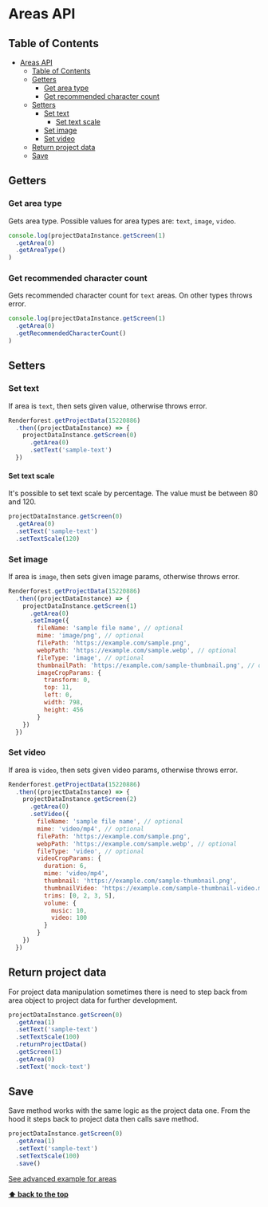 # Areas API

## Table of Contents

- [Areas API](#areas-api)
  - [Table of Contents](#table-of-contents)
  - [Getters](#getters)
    - [Get area type](#get-area-type)
    - [Get recommended character count](#get-recommended-character-count)
  - [Setters](#setters)
    - [Set text](#set-text)
      - [Set text scale](#set-text-scale)
    - [Set image](#set-image)
    - [Set video](#set-video)
  - [Return project data](#return-project-data)
  - [Save](#save)

## Getters

### Get area type

Gets area type. Possible values for area types are: `text`, `image`, `video`.

```js
console.log(projectDataInstance.getScreen(1)
  .getArea(0)
  .getAreaType()
)
```

### Get recommended character count

Gets recommended character count for `text` areas. On other types throws error.

```js
console.log(projectDataInstance.getScreen(1)
  .getArea(0)
  .getRecommendedCharacterCount()
)
```

## Setters

### Set text

If area is `text`, then sets given value, otherwise throws error.

```js
Renderforest.getProjectData(15220886)
  .then((projectDataInstance) => {
    projectDataInstance.getScreen(0)
      .getArea(0)
      .setText('sample-text')
  })
```

#### Set text scale

It's possible to set text scale by percentage. The value must be between 80 and 120.
```js
projectDataInstance.getScreen(0)
  .getArea(0)
  .setText('sample-text')
  .setTextScale(120)
```

### Set image

If area is `image`, then sets given image params, otherwise throws error.

```js
Renderforest.getProjectData(15220886)
  .then((projectDataInstance) => {
    projectDataInstance.getScreen(1)
      .getArea(0)
      .setImage({
        fileName: 'sample file name', // optional
        mime: 'image/png', // optional
        filePath: 'https://example.com/sample.png',
        webpPath: 'https://example.com/sample.webp', // optional
        fileType: 'image', // optional
        thumbnailPath: 'https://example.com/sample-thumbnail.png', // optional
        imageCropParams: {
          transform: 0,
          top: 11,
          left: 0,
          width: 798,
          height: 456
        }
    })
  })
``` 

### Set video

If area is `video`, then sets given video params, otherwise throws error.

```js
Renderforest.getProjectData(15220886)
  .then((projectDataInstance) => {
    projectDataInstance.getScreen(2)
      .getArea(0)
      .setVideo({
        fileName: 'sample file name', // optional
        mime: 'video/mp4', // optional
        filePath: 'https://example.com/sample.png',
        webpPath: 'https://example.com/sample.webp', // optional
        fileType: 'video', // optional
        videoCropParams: {
          duration: 6,
          mime: 'video/mp4',
          thumbnail: 'https://example.com/sample-thumbnail.png',
          thumbnailVideo: 'https://example.com/sample-thumbnail-video.mp4',
          trims: [0, 2, 3, 5],
          volume: {
            music: 10,
            video: 100
          }
        }
    })
  })
```

## Return project data

For project data manipulation sometimes there is need to step back from
area object to project data for further development. 

```js
projectDataInstance.getScreen(0)
  .getArea(1)
  .setText('sample-text')
  .setTextScale(100)
  .returnProjectData()
  .getScreen(1)
  .getArea(0)
  .setText('mock-text')
```

## Save

Save method works with the same logic as the project data one. 
From the hood it steps back to project data then calls save method.

```js
projectDataInstance.getScreen(0)
  .getArea(1)
  .setText('sample-text')
  .setTextScale(100)
  .save()
```

[See advanced example for areas](/samples/project-data/set-text-image-video.js)

**[⬆ back to the top](#areas-api)**

